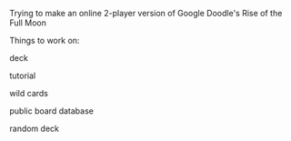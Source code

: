 Trying to make an online 2-player version of Google Doodle's Rise of the Full Moon

Things to work on:

deck

tutorial 

wild cards

public board database

random deck
